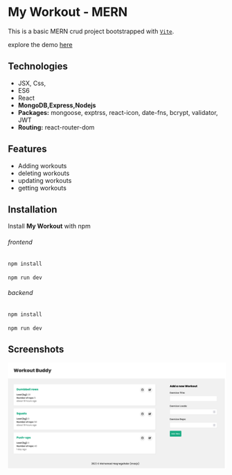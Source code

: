 # My Workout - MERN

This is a basic MERN crud project bootstrapped with [`Vite`](https://vitejs.dev/).

explore the demo [here](https://maxjn-my-workout.vercel.app/)

## Technologies

- JSX, Css,
- ES6
- React
- **MongoDB,Express,Nodejs**
- **Packages:** mongoose, exptrss, react-icon, date-fns, bcrypt, validator, JWT
- **Routing:** react-router-dom

## Features

- Adding workouts
- deleting workouts
- updating workouts
- getting workouts

## Installation

Install **My Workout** with npm

###### frontend

```shell
npm install

npm run dev
```

###### backend

```shell
npm install

npm run dev
```

## Screenshots

![Cover](./frontend/public/cover.png)
